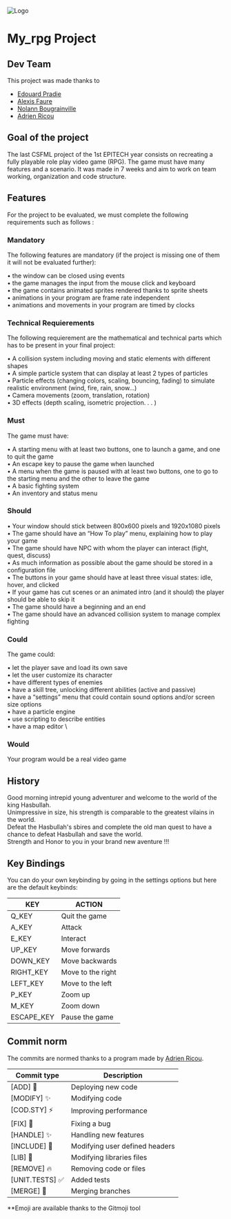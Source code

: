 
![Logo](https://studyadv.s3.amazonaws.com/production/schools/covers/000/005/919/original/Enseigne_Epitech_2.png)
# My_rpg Project 

## Dev Team

This project was made thanks to 
- [Edouard Pradie](https://www.github.com/EdouardPradie)
- [Alexis Faure](https://github.com/FaureAlexis)
- [Nolann Bougrainville](https://github.com/NolannB14)
- [Adrien Ricou](https://github.com/Gradrien)

## Goal of the project

The last CSFML project of the 1st EPITECH year consists on recreating a fully playable role play video game (RPG).
The game must have many features and a scenario. It was made in 7 weeks and aim to work on team working, organization and code structure.

## Features

For the project to be evaluated, we must complete the following requirements such as follows :

  ### Mandatory
  The following features are mandatory (if the project is missing one of them it will not be evaluated further):
  
   • the window can be closed using events \
    • the game manages the input from the mouse click and keyboard \
    • the game contains animated sprites rendered thanks to sprite sheets \
    • animations in your program are frame rate independent \
    • animations and movements in your program are timed by clocks 
  ### Technical Requierements
  The following requierement are the mathematical and technical parts which has to be present in your final project:
  
   • A collision system including moving and static elements with different shapes \
    • A simple particle system that can display at least 2 types of particles \
    • Particle effects (changing colors, scaling, bouncing, fading) to simulate realistic environment (wind, fire, rain, snow...) \
    • Camera movements (zoom, translation, rotation) \
    • 3D effects (depth scaling, isometric projection. . . )
  ### Must
  The game must have:
  
   • A starting menu with at least two buttons, one to launch a game, and one to quit the game \
    • An escape key to pause the game when launched \
    • A menu when the game is paused with at least two buttons, one to go to the starting menu and the other to leave the game \
    • A basic fighting system \
    • An inventory and status menu
  ### Should
  
   • Your window should stick between 800x600 pixels and 1920x1080 pixels \
    • The game should have an “How To play” menu, explaining how to play your game \
    • The game should have NPC with whom the player can interact (fight, quest, discuss) \
    • As much information as possible about the game should be stored in a configuration file \
    • The buttons in your game should have at least three visual states: idle, hover, and clicked \
    • If your game has cut scenes or an animated intro (and it should) the player should be able to skip it \
    • The game should have a beginning and an end \
    • The game should have an advanced collision system to manage complex fighting
  ### Could
  The game could:
  
   • let the player save and load its own save \
    • let the user customize its character \
    • have different types of enemies \
    • have a skill tree, unlocking different abilities (active and passive) \
    • have a “settings” menu that could contain sound options and/or screen size options \
    • have a particle engine \
    • use scripting to describe entities \
    • have a map editor \
  ### Would
  Your program would be a real video game

## History

Good morning intrepid young adventurer and welcome to the world of the king Hasbullah. \
Unimpressive in size, his strength is comparable to the greatest vilains in the world. \
Defeat the Hasbullah's sbires and complete the old man quest to have a chance to defeat Hasbullah and save the world. \
Strength and Honor to you in your brand new aventure !!!

## Key Bindings

  You can do your own keybinding by going in the settings options but here are the default keybinds:

| KEY       | ACTION        |
| --------- | --------------|
| Q_KEY     | Quit the game |
| A_KEY     |  Attack |
| E_KEY     | Interact |
| UP_KEY    | Move forwards |
| DOWN_KEY  | Move backwards |
| RIGHT_KEY | Move to the right |
| LEFT_KEY  | Move to the left |
| P_KEY  | Zoom up |
| M_KEY  | Zoom down |
| ESCAPE_KEY | Pause the game |

## Commit norm

The commits are normed thanks to a program made by [Adrien Ricou](https://github.com/Gradrien).

| Commit type       | Description        |
| --------- | --------------|
| [ADD] :rocket: | Deploying new code |
| [MODIFY] :sparkles: | Modifying code |
| [COD.STY] :zap: | Improving performance |
| [FIX] :bug: | Fixing a bug |
| [HANDLE] :sparkles: | Handling new features |
| [INCLUDE] :wrench: | Modifying user defined headers|
| [LIB] :wrench: | Modifying libraries files |
| [REMOVE] :fire: | Removing code or files |
| [UNIT.TESTS] :white_check_mark: | Added tests |
| [MERGE] :twisted_rightwards_arrows: | Merging branches |

**Emoji are available thanks to the Gitmoji tool